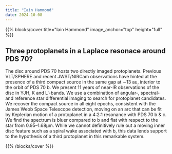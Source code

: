 ```yaml
---
title: "Iain Hammond"
date: 2024-10-08
---
```


{{% blocks/cover title="Iain Hammond" image_anchor="top" height="full" %}}

## Three protoplanets in a Laplace resonace around PDS 70?

The disc around PDS 70 hosts two directly imaged protoplanets. Previous VLT/SPHERE and recent JWST/NIRCam observations have hinted at the presence of a third compact source in the same gap at ∼13 au, interior to the orbit of PDS 70 b. We present 11 years of near-IR observations of the disc in YJH, K and L'-bands. We use a combination of angular-, spectral- and reference star differential imaging to search for protoplanet candidates. We recover the compact source in all eight epochs, consistent with the James Webb Space Telescope detection, moving on an arc that can be fit by Keplerian motion of a protoplanet in a 4:2:1 resonance with PDS 70 b & c. We find the spectrum is bluer compared to b and flat with respect to the star from 0.95–1.68µm. While we cannot definitively rule out a moving inner disc feature such as a spiral wake associated with b, this data lends support to the hypothesis of a third protoplanet in this remarkable system.

{{% /blocks/cover %}}
                    